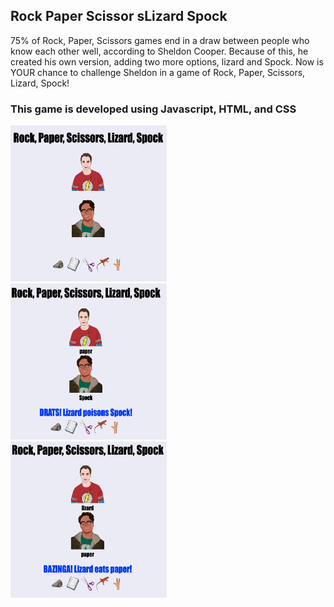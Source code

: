 ## Rock Paper Scissor sLizard Spock
75% of Rock, Paper, Scissors games end in a draw between people who know each other well, according to Sheldon Cooper. Because of this, he created his own version, adding two more options, lizard and Spock. Now is YOUR chance to challenge Sheldon in a game of Rock, Paper, Scissors, Lizard, Spock!

### This game is developed using Javascript, HTML, and CSS

<div display="flex">
<kbd>
<img src="images/game1.png" width="250" height="250">
<img src="images/game2.png" width="250" height="250">
<img src="images/game3.png" width="250" height="250">
</kbd>
</div>